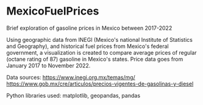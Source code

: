# MexicoFuelPrices
Brief exploration of gasoline prices in Mexico between 2017-2022

Using geographic data from INEGI (Mexico's national Institute of Statistics and Geography), and historical fuel prices from Mexico's federal government, a visualization is created to compare average prices of regular (octane rating of 87) gasoline in Mexico's states. Price data goes from January 2017 to November 2022.

Data sources:
https://www.inegi.org.mx/temas/mg/ 
https://www.gob.mx/cre/articulos/precios-vigentes-de-gasolinas-y-diesel

Python libraries used:
matplotlib, geopandas, pandas
